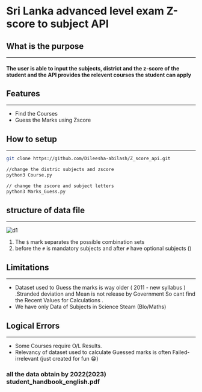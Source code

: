# Sri Lanka advanced level exam Z-score to subject API

## What is the purpose
---

#### The user is able to input the subjects, district and the z-score of the student and the API provides the relevent courses the student can apply

## Features
---

- Find the Courses
- Guess the Marks using Zscore 

##  How to setup
---
```bash
git clone https://github.com/Dileesha-abilash/Z_score_api.git

//change the distric subjects and zscore
python3 Course.py

// change the zscore and subject letters
python3 Marks_Guess.py

```

## structure of data file 
---
![d1](https://github.com/Dileesha-abilash/Z_score_api/assets/94125793/d6e3b978-c010-4e7f-bb6f-02b2db9aab33)
1. The `$` mark separates the possible combination sets
2. before the  `#` is mandatory subjects and after `#` have optional subjects ()


## Limitations 
---
- Dataset used to Guess the marks is way older ( 2011 - new syllabus ) .Stranded deviation and Mean is not release by Government So cant find the Recent Values for Calculations .
- We have only Data of Subjects in Science Steam (BIo/Maths) 
## Logical Errors 
---
- Some Courses require O/L Results.
- Relevancy of dataset used to calculate Guessed marks is often Failed-irrelevant (just created for fun 😁) 
### all the data obtain by 2022(2023) student_handbook_english.pdf
